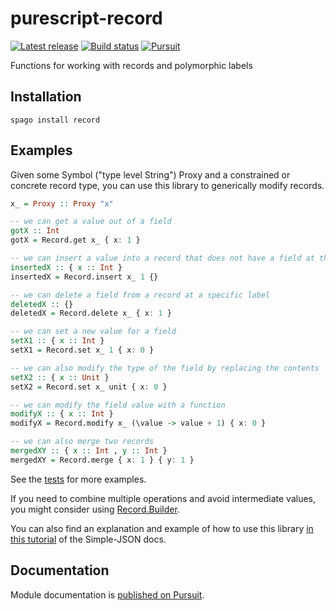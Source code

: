 # purescript-record

[![Latest release](http://img.shields.io/github/release/purescript/purescript-record.svg)](https://github.com/purescript/purescript-record/releases)
[![Build status](https://github.com/purescript/purescript-record/workflows/CI/badge.svg?branch=master)](https://github.com/purescript/purescript-record/actions?query=workflow%3ACI+branch%3Amaster)
[![Pursuit](https://pursuit.purescript.org/packages/purescript-record/badge)](https://pursuit.purescript.org/packages/purescript-record)

Functions for working with records and polymorphic labels

## Installation

```
spago install record
```

## Examples

Given some Symbol ("type level String") Proxy and a constrained or concrete record type, you can use this library to generically modify records.

```purs
x_ = Proxy :: Proxy "x"

-- we can get a value out of a field
gotX :: Int
gotX = Record.get x_ { x: 1 }

-- we can insert a value into a record that does not have a field at that label yet
insertedX :: { x :: Int }
insertedX = Record.insert x_ 1 {}

-- we can delete a field from a record at a specific label
deletedX :: {}
deletedX = Record.delete x_ { x: 1 }

-- we can set a new value for a field
setX1 :: { x :: Int }
setX1 = Record.set x_ 1 { x: 0 }

-- we can also modify the type of the field by replacing the contents
setX2 :: { x :: Unit }
setX2 = Record.set x_ unit { x: 0 }

-- we can modify the field value with a function
modifyX :: { x :: Int }
modifyX = Record.modify x_ (\value -> value + 1) { x: 0 }

-- we can also merge two records
mergedXY :: { x :: Int , y :: Int }
mergedXY = Record.merge { x: 1 } { y: 1 }
```

See the [tests](./test/Main.purs) for more examples.

If you need to combine multiple operations and avoid intermediate values, you might consider using [Record.Builder](https://pursuit.purescript.org/packages/purescript-record/docs/Record.Builder).

You can also find an explanation and example of how to use this library [in this tutorial](https://purescript-simple-json.readthedocs.io/en/latest/inferred-record-types.html) of the Simple-JSON docs.

## Documentation

Module documentation is [published on Pursuit](http://pursuit.purescript.org/packages/purescript-record).
